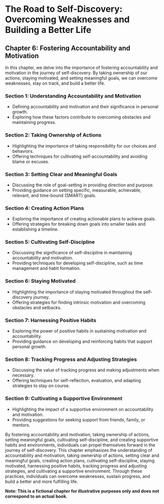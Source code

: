 The Road to Self-Discovery: Overcoming Weaknesses and Building a Better Life
============================================================================

Chapter 6: Fostering Accountability and Motivation
--------------------------------------------------

In this chapter, we delve into the importance of fostering accountability and motivation in the journey of self-discovery. By taking ownership of our actions, staying motivated, and setting meaningful goals, we can overcome weaknesses, stay on track, and build a better life.

### Section 1: Understanding Accountability and Motivation

* Defining accountability and motivation and their significance in personal growth.
* Exploring how these factors contribute to overcoming obstacles and maintaining progress.

### Section 2: Taking Ownership of Actions

* Highlighting the importance of taking responsibility for our choices and behaviors.
* Offering techniques for cultivating self-accountability and avoiding blame or excuses.

### Section 3: Setting Clear and Meaningful Goals

* Discussing the role of goal-setting in providing direction and purpose.
* Providing guidance on setting specific, measurable, achievable, relevant, and time-bound (SMART) goals.

### Section 4: Creating Action Plans

* Exploring the importance of creating actionable plans to achieve goals.
* Offering strategies for breaking down goals into smaller tasks and establishing a timeline.

### Section 5: Cultivating Self-Discipline

* Discussing the significance of self-discipline in maintaining accountability and motivation.
* Providing techniques for developing self-discipline, such as time management and habit formation.

### Section 6: Staying Motivated

* Highlighting the importance of staying motivated throughout the self-discovery journey.
* Offering strategies for finding intrinsic motivation and overcoming obstacles and setbacks.

### Section 7: Harnessing Positive Habits

* Exploring the power of positive habits in sustaining motivation and accountability.
* Providing guidance on developing and reinforcing habits that support personal growth.

### Section 8: Tracking Progress and Adjusting Strategies

* Discussing the value of tracking progress and making adjustments when necessary.
* Offering techniques for self-reflection, evaluation, and adapting strategies to stay on course.

### Section 9: Cultivating a Supportive Environment

* Highlighting the impact of a supportive environment on accountability and motivation.
* Providing suggestions for seeking support from friends, family, or mentors.

By fostering accountability and motivation, taking ownership of actions, setting meaningful goals, cultivating self-discipline, and creating supportive habits and environments, individuals can propel themselves forward in the journey of self-discovery. This chapter emphasizes the understanding of accountability and motivation, taking ownership of actions, setting clear and meaningful goals, creating action plans, cultivating self-discipline, staying motivated, harnessing positive habits, tracking progress and adjusting strategies, and cultivating a supportive environment. Through these practices, individuals can overcome weaknesses, sustain progress, and build a better and more fulfilling life.

**Note: This is a fictional chapter for illustrative purposes only and does not correspond to an actual book.**
